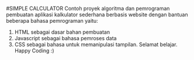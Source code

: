 #SIMPLE CALCULATOR
Contoh proyek algoritma dan pemrograman pembuatan aplikasi kalkulator sederhana berbasis website dengan bantuan beberapa bahasa pemrograman yaitu:
1. HTML sebagai dasar bahan pembuatan
2. Javascript sebagai bahasa pemroses data
3. CSS sebagai bahasa untuk memanipulasi tampilan.
Selamat belajar. Happy Coding :)
